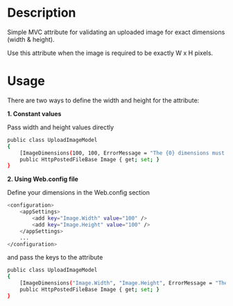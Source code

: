 Description
==============
Simple MVC attribute for validating an uploaded image for exact dimensions (width & height).

Use this attribute when the image is required to be exactly W x H pixels.


Usage
==============
There are two ways to define the width and height for the attribute:

**1. Constant values**

Pass width and height values directly
```sh
public class UploadImageModel
{
	[ImageDimensions(100, 100, ErrorMessage = "The {0} dimensions must be {1} x {2}.")]
	public HttpPostedFileBase Image { get; set; }
}
```


**2. Using Web.config file**

Define your dimensions in the Web.config <appSettings> section
```sh
<configuration>
	<appSettings>
		<add key="Image.Width" value="100" />
		<add key="Image.Height" value="100" />
	</appSettings>
	...
</configuration>
```

and pass the <appSettings> keys to the attribute
```sh
public class UploadImageModel
{
	[ImageDimensions("Image.Width", "Image.Height", ErrorMessage = "The {0} dimensions must be {1} x {2}.")]
	public HttpPostedFileBase Image { get; set; }
}
```

